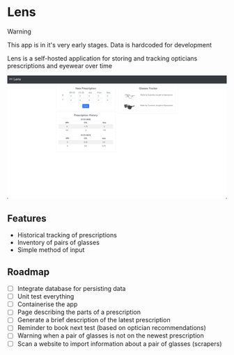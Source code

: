 # Lens

> [!WARNING]
> This app is in it's very early stages. Data is hardcoded for development

Lens is a self-hosted application for storing and tracking opticians prescriptions and eyewear over time

![Lens dashboard](./docs/img/lens_dashboard.png)

## Features

- Historical tracking of prescriptions
- Inventory of pairs of glasses
- Simple method of input

## Roadmap

- [ ] Integrate database for persisting data
- [ ] Unit test everything
- [ ] Containerise the app
- [ ] Page describing the parts of a prescription
- [ ] Generate a brief description of the latest prescription
- [ ] Reminder to book next test (based on optician recommendations)
- [ ] Warning when a pair of glasses is not on the newest prescription
- [ ] Scan a website to import information about a pair of glasses (scrapers)
